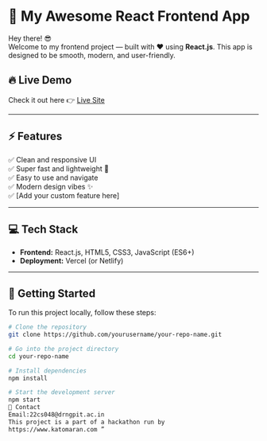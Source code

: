 # 🚀 My Awesome React Frontend App

Hey there! 😎  
Welcome to my frontend project — built with ❤️ using **React.js**. This app is designed to be smooth, modern, and user-friendly.

## 🔥 Live Demo

Check it out here 👉 [Live Site](https://hackothonmytodo.vercel.app/)

---

## ⚡ Features

✅ Clean and responsive UI  
✅ Super fast and lightweight 🚀  
✅ Easy to use and navigate  
✅ Modern design vibes ✨  
✅ [Add your custom feature here]

---

## 💻 Tech Stack

- **Frontend:** React.js, HTML5, CSS3, JavaScript (ES6+)
- **Deployment:** Vercel (or Netlify)

---

## 🚀 Getting Started

To run this project locally, follow these steps:

```bash
# Clone the repository
git clone https://github.com/yourusername/your-repo-name.git

# Go into the project directory
cd your-repo-name

# Install dependencies
npm install

# Start the development server
npm start
💌 Contact
Email:22cs048@drngpit.ac.in
This project is a part of a hackathon run by 
https://www.katomaran.com ”

